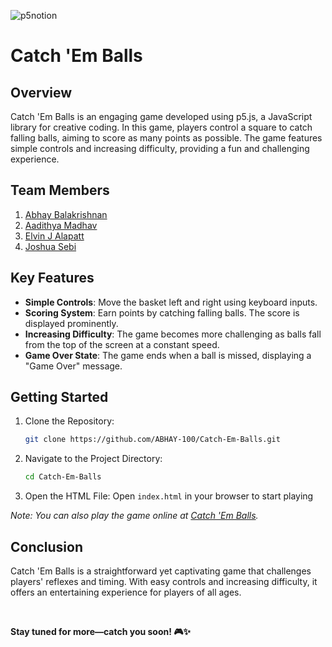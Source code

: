 

![p5notion](https://github.com/user-attachments/assets/51c7453c-b15a-4452-91fa-f42c1c9bf975)



# Catch 'Em Balls

## Overview

Catch 'Em Balls is an engaging game developed using p5.js, a JavaScript library for creative coding. In this game, players control a square to catch falling balls, aiming to score as many points as possible. The game features simple controls and increasing difficulty, providing a fun and challenging experience.

## Team Members

1. [Abhay Balakrishnan](https://github.com/ABHAY-100)
2. [Aadithya Madhav](https://github.com/aadithyayy)
3. [Elvin J Alapatt](https://github.com/Elvin2605)
4. [Joshua Sebi](https://github.com/JoshuaSebi)

## Key Features

- **Simple Controls**: Move the basket left and right using keyboard inputs.
- **Scoring System**: Earn points by catching falling balls. The score is displayed prominently.
- **Increasing Difficulty**: The game becomes more challenging as balls fall from the top of the screen at a constant speed.
- **Game Over State**: The game ends when a ball is missed, displaying a "Game Over" message.

## Getting Started

1. Clone the Repository:

    ```bash 
    git clone https://github.com/ABHAY-100/Catch-Em-Balls.git
    ```
    
2. Navigate to the Project Directory:
   
    ```bash 
    cd Catch-Em-Balls
    ```
    
3. Open the HTML File: Open `index.html` in your browser to start playing

*Note: You can also play the game online at [Catch 'Em Balls](https://catch-em-balls.vercel.app/).*

## Conclusion

Catch 'Em Balls is a straightforward yet captivating game that challenges players' reflexes and timing. With easy controls and increasing difficulty, it offers an entertaining experience for players of all ages.

<br/>

**Stay tuned for more—catch you soon! 🎮✨**

